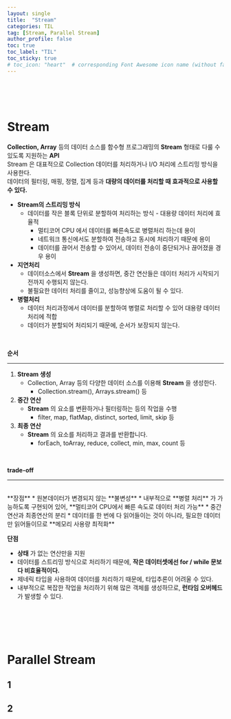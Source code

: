 ```yaml
---
layout: single
title:  "Stream"
categories: TIL
tag: [Stream, Parallel Stream]
author_profile: false
toc: true
toc_label: "TIL"
toc_sticky: true
# toc_icon: "heart"  # corresponding Font Awesome icon name (without fa prefix)
---
```

<br><br><br>

# Stream
**Collection, Array** 등의 데이터 소스를 함수형 프로그래밍의 **Stream** 형태로 다룰 수 있도록 지원하는 **API**
<br>
Stream 은 대표적으로 Collection 데이터를 처리하거나 I/O 처리에 스트리밍 방식을 사용한다.
<br>
데이터의 필터링, 매핑, 정렬, 집계 등과 **대량의 데이터를 처리할 때 효과적으로 사용할 수 있다.**

* **Stream의 스트리밍 방식**
    * 데이터를 작은 블록 단위로 분할하여 처리하는 방식 - 대용량 데이터 처리에 효율적
        * 멀티코어 CPU 에서 데이터를 빠른속도로 병렬처리 하는데 용이
        * 네트워크 통신에서도 분할하여 전송하고 동시에 처리하기 때문에 용이
        * 데이터를 끊어서 전송할 수 있어서, 데이터 전송이 중단되거나 끊어졌을 경우 용이
* **지연처리**
    * 데이터소스에서 **Stream** 을 생성하면, 중간 연산들은 데이터 처리가 시작되기 전까지 수행되지 않는다.
    * 불필요한 데이터 처리를 줄이고, 성능향상에 도움이 될 수 있다.
* **병렬처리**
    * 데이터 처리과정에서 데이터를 분할하여 병렬로 처리할 수 있어 대용량 데이터 처리에 적합
    * 데이터가 분할되어 처리되기 때문에, 순서가 보장되지 않는다.

<br>

**순서**

---
1. **Stream 생성**
    * Collection, Array 등의 다양한 데이터 소스를 이용해 **Stream** 을 생성한다.
        * Collection.stream(), Arrays.stream() 등
2. **중간 연산**
    * **Stream** 의 요소를 변환하거나 필터링하는 등의 작업을 수행
        * filter, map, flatMap, distinct, sorted, limit, skip 등
3. **최종 연산**
    * **Stream** 의 요소를 처리하고 결과를 반환합니다.
        * forEach, toArray, reduce, collect, min, max, count 등

<br>

**trade-off**

---
<br>
**장점**
* 원본데이터가 변경되지 않는 **불변성**
* 내부적으로 **병렬 처리** 가 가능하도록 구현되어 있어, **멀티코어 CPU에서 빠른 속도로 데이터 처리 가능**
* 중간연산과 최종연산의 분리
* 데이터를 한 번에 다 읽어들이는 것이 아니라, 필요한 데이터만 읽어들이므로 **메모리 사용량 최적화**


<br>

**단점**
* **상태** 가 없는 연산만을 지원
* 데이터를 스트리밍 방식으로 처리하기 때문에, **작은 데이터셋에선 for / while 문보다 비효율적이다.**
* 제네릭 타입을 사용하여 데이터를 처리하기 때문에, 타입추론이 어려울 수 있다.
* 내부적으로 복잡한 작업을 처리하기 위해 많은 객체를 생성하므로, **런타임 오버헤드** 가 발생할 수 있다.


<br>
<br>
<br>
<br>

# Parallel Stream

## 1

## 2

<br>
<br>
<br>
<br>

